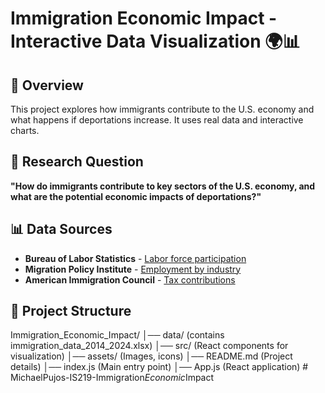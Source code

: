 # Immigration Economic Impact - Interactive Data Visualization 🌍📊

## 📌 Overview
This project explores how immigrants contribute to the U.S. economy and what happens if deportations increase. It uses real data and interactive charts.

## 🎯 Research Question
**"How do immigrants contribute to key sectors of the U.S. economy, and what are the potential economic impacts of deportations?"**

## 📊 Data Sources
- **Bureau of Labor Statistics** - [Labor force participation](https://www.bls.gov/news.release/forbrn.nr0.htm)
- **Migration Policy Institute** - [Employment by industry](https://www.migrationpolicy.org/data/state-profiles/state/workforce/US)
- **American Immigration Council** - [Tax contributions](https://www.americanimmigrationcouncil.org/research/mass-deportation)

## 📂 Project Structure
Immigration_Economic_Impact/ │── data/ (contains immigration_data_2014_2024.xlsx) │── src/ (React components for visualization) │── assets/ (Images, icons) │── README.md (Project details) │── index.js (Main entry point) │── App.js (React application)
#   M i c h a e l P u j o s - I S 2 1 9 - I m m i g r a t i o n _ E c o n o m i c _ I m p a c t  
 